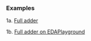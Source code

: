### Examples

1a. [Full adder](https://github.com/dicdesign/workshop_may6th_25th_2024/tree/main/week1/structuralModelling/fulladder)

1b. [Full adder on EDAPlayground](https://www.edaplayground.com/x/UuFd)
